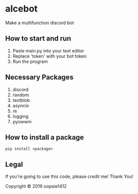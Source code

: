 # alcebot
Make a multifunction discord bot

## How to start and run
1. Paste main.py into your text editor
2. Replace 'token' with your bot token
3. Run the program

## Necessary Packages
1. discord
2. random
3. textblob
4. asyncio
5. re
6. logging
7. pyowwm

## How to install a package
```pip install <package>```


## Legal
If you're going to use this code, please credit me! Thank You!

Copyright © 2019 oopsie1412
